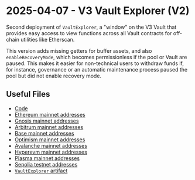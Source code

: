 # 2025-04-07 - V3 Vault Explorer (V2)

Second deployment of `VaultExplorer`, a "window" on the V3 Vault that provides easy access to view functions across all Vault contracts for off-chain utilities like Etherscan.

This version adds missing getters for buffer assets, and also `enableRecoveryMode`, which becomes permissionless if the pool or Vault are paused. This makes it easier for non-technical users to withdraw funds if, for instance, governance or an automatic maintenance process paused the pool but did not enable recovery mode.

## Useful Files

- [Code](https://github.com/balancer/balancer-v3-monorepo/commit/193030ced01679b729e908e9d043cb20e3d51071)
- [Ethereum mainnet addresses](./output/mainnet.json)
- [Gnosis mainnet addresses](./output/gnosis.json)
- [Arbitrum mainnet addresses](./output/arbitrum.json)
- [Base mainnet addresses](./output/base.json)
- [Optimism mainnet addresses](./output/optimism.json)
- [Avalanche mainnet addresses](./output/avalanche.json)
- [Hyperevm mainnet addresses](./output/hyperevm.json)
- [Plasma mainnet addresses](./output/plasma.json)
- [Sepolia testnet addresses](./output/sepolia.json)
- [`VaultExplorer` artifact](./artifact/VaultExplorer.json)
